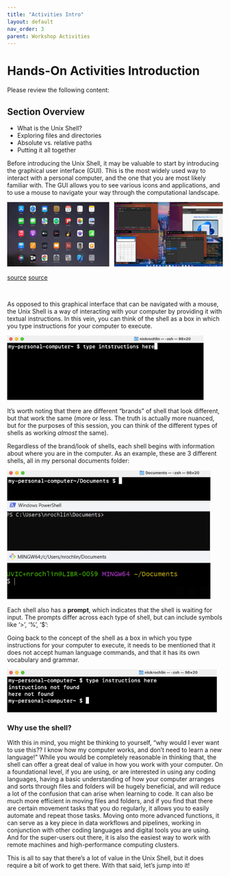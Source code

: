 ```yaml
---
title: "Activities Intro"
layout: default
nav_order: 3
parent: Workshop Activities
---
```



# Hands-On Activities Introduction

Please review the following content:


## Section Overview

-   What is the Unix Shell?
-   Exploring files and directories
-   Absolute vs. relative paths
-   Putting it all together

Before introducing the Unix Shell, it may be valuable to start by
introducing the graphical user interface (GUI). This is the most widely
used way to interact with a personal computer, and the one that you are
most likely familiar with. The GUI allows you to see various icons and
applications, and to use a mouse to navigate your way through the
computational landscape.

![](images/gui.png)

[source](https://learn.microsoft.com/en-us/windows/wsl/tutorials/gui-apps)
[source](https://www.makeuseof.com/how-to-open-mac-apps/)

<br> 

As opposed to this graphical interface that can be navigated with a
mouse, the Unix Shell is a way of interacting with your computer by
providing it with textual instructions. In this vein, you can think of
the shell as a box in which you type instructions for your computer to
execute.

<img src="images/shell-1.png" height="150" />

<br>

It’s worth noting that there are different “brands” of shell that look
different, but that work the same (more or less. The truth is actually
more nuanced, but for the purposes of this session, you can think of the
different types of shells as working *almost* the same).

Regardless of the brand/look of shells, each shell begins with information about where you
are in the computer. As an example, these are 3 different shells, all in
my personal documents folder:

<img src="images/shell-brands.png" height="300" />

<br>

Each shell also has a **prompt**, which indicates that the shell is
waiting for input. The prompts differ across each type of shell, but can
include symbols like ‘>’, ‘%’, ‘$’:

Going back to the concept of the shell as a box in which you type
instructions for your computer to execute, it needs to be mentioned that
it does not accept human language commands, and that it has its own
vocabulary and grammar.

<img src="images/instructions.png" height="100" />

### Why use the shell?

With this in mind, you might be thinking to yourself, “why would I ever
want to use this?? I know how my computer works, and don’t need to learn
a new language!” While you would be completely reasonable in thinking
that, the shell can offer a great deal of value in how you work with
your computer. On a foundational level, if you are using, or are
interested in using any coding languages, having a basic understanding
of how your computer arranges and sorts through files and folders will
be hugely beneficial, and will reduce a lot of the confusion that can
arise when learning to code. It can also be much more efficient in
moving files and folders, and if you find that there are certain
movement tasks that you do regularly, it allows you to easily automate
and repeat those tasks. Moving onto more advanced functions, it can
serve as a key piece in data workflows and pipelines, working in
conjunction with other coding languages and digital tools you are using.
And for the super-users out there, it is also the easiest way to work
with remote machines and high-performance computing clusters.

This is all to say that there’s a lot of value in the Unix Shell, but it
does require a bit of work to get there. With that said, let’s jump into
it!

<br>

